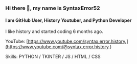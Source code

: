 ### Hi there 👋, my name is SyntaxError52
#### I am GitHub User, History Youtuber, and Python Developer
I like history and started coding 6 months ago.


YouTube: [https://www.youtube.com/syntax.error.history.](https://www.youtube.com/@syntax.error.history.)

Skills: PYTHON / TKINTER / JS / HTML / CSS

